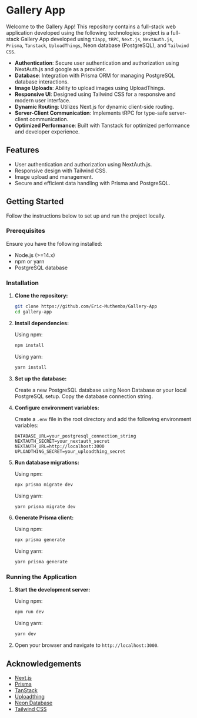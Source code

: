 # Gallery App

Welcome to the Gallery App! This repository contains a full-stack web application developed using the following technologies:
 project is a full-stack Gallery App developed using `t3app`, `tRPC`, `Next.js`, `NextAuth.js`, `Prisma`, `Tanstack`, `UploadThings`, Neon database (PostgreSQL), and `Tailwind CSS`.


- **Authentication**: Secure user authentication and authorization using NextAuth.js and google as a provider.
- **Database**: Integration with Prisma ORM for managing PostgreSQL database interactions.
- **Image Uploads**: Ability to upload images using UploadThings.
- **Responsive UI**: Designed using Tailwind CSS for a responsive and modern user interface.
- **Dynamic Routing**: Utilizes Next.js for dynamic client-side routing.
- **Server-Client Communication**: Implements tRPC for type-safe server-client communication.
- **Optimized Performance**: Built with Tanstack for optimized performance and developer experience.

## Features

- User authentication and authorization using NextAuth.js.
- Responsive design with Tailwind CSS.
- Image upload and management.
- Secure and efficient data handling with Prisma and PostgreSQL.

## Getting Started

Follow the instructions below to set up and run the project locally.

### Prerequisites

Ensure you have the following installed:

- Node.js (>=14.x)
- npm or yarn
- PostgreSQL database

### Installation

1. **Clone the repository:**

    ```bash
    git clone https://github.com/Eric-Muthemba/Gallery-App
    cd gallery-app
    ```

2. **Install dependencies:**

    Using npm:
    ```bash
    npm install
    ```

    Using yarn:
    ```bash
    yarn install
    ```

3. **Set up the database:**

    Create a new PostgreSQL database using Neon Database or your local PostgreSQL setup. Copy the database connection string.

4. **Configure environment variables:**

    Create a `.env` file in the root directory and add the following environment variables:

    ```env
    DATABASE_URL=your_postgresql_connection_string
    NEXTAUTH_SECRET=your_nextauth_secret
    NEXTAUTH_URL=http://localhost:3000
    UPLOADTHING_SECRET=your_uploadthing_secret
    ```

5. **Run database migrations:**

    Using npm:
    ```bash
    npx prisma migrate dev
    ```

    Using yarn:
    ```bash
    yarn prisma migrate dev
    ```

6. **Generate Prisma client:**

    Using npm:
    ```bash
    npx prisma generate
    ```

    Using yarn:
    ```bash
    yarn prisma generate
    ```

### Running the Application

1. **Start the development server:**

    Using npm:
    ```bash
    npm run dev
    ```

    Using yarn:
    ```bash
    yarn dev
    ```

2. Open your browser and navigate to `http://localhost:3000`.


## Acknowledgements

- [Next.js](https://nextjs.org/)
- [Prisma](https://www.prisma.io/)
- [TanStack](https://tanstack.com/)
- [Uploadthing](https://uploadthing.com/)
- [Neon Database](https://neon.tech/)
- [Tailwind CSS](https://tailwindcss.com/)

